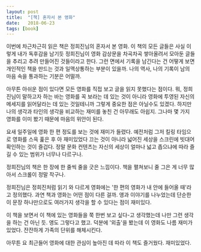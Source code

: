 ```yaml
---
layout: post
title:  "[책] 혼자서 본 영화"
date:   2018-06-23
tags: [book]
---
```


  이번에 차근차근히 읽은 책은 정희진님의 혼자서 본 영화. 이 책의 모든 글들은 사실 이렇게 내가 독후감을 남기듯 정희진님이 영화 감상문을 차곡차곡 쌓아올려서 모아둔 글들을 추리고 추려 만들어진 것들이라고 한다. 그런 면에서 기록을 남긴다는 건 어떻게 보면 개인적인 책을 만드는 것과 일맥상통하는 부분이 있을까. 나의 역사, 나의 기록이 남의 마음 속을 통과하는 기분은 어떨까.

  아무튼 아쉬운 점이 있다면 모든 영화를 직접 보고 글을 읽지 못했다는 점이다. 뭐, 정희진님이 말하고자 하는 바는 영화를 꼭 보라는 데 있는 것이 아니라 영화에 투영된 자신의 메세지를 읽어달라는 데 있는 것일테니까 그렇게 중요한 점은 아닐수도 있겠다. 하지만 나의 생각과 타인의 생각을 비교하는 재미를 놓친 건 아무래도 아쉽지. 그나마 몇 가지 영화를 이미 봤기 때문에 마음의 위안이 된다.

  요새 일주일에 영화 한 편 정도를 보는 것에 재미가 들렸다. 예전처럼 그저 킬링 타임으로 영화를 스윽 훑은 후 아 재미있었다 끄는 것이 아니라 넓어진 세상을 스크린에 빗대어 확인하는 것이 즐겁다. 정말 문화 컨텐츠는 자신의 세상이 얼마나 넓고 좁으냐에 따라 즐길 수 있는 범위가 너무나 다르구나.

  정희진님의 책은 한 장에 한 줄씩 줄을 긋은 느낌이다. 책을 펼쳐보니 줄 그은 게 너무 많아서 스크롤이 정말 작구나.

  정희진님은 정희진처럼 읽기 와 다르게 영화에는 '한 편의 영화가 내 안에 들어올 때'라고 정의했다. 과연 책과 영화는 어떤 점이 다른 걸까. 앵과 이야기를 나누었는데 단순한 이 문장 하나만으로도 여러가지 생각을 할 수 있다는 점이 재미있다.

  이 책을 보면서 이 책에 있는 영화들을 쭉 한번 보고 싶다-고 생각했는데 나만 그런 생각을 하는 건 아닌 듯. 앵도 그렇다고 했고. 덕분에 '외출'을 봤는데 이 영화도 나름 재미가 있었다. 잔잔하게 가족의 단위를 해체시킨다.

  아무튼 요 최근들어 영화에 대한 관심이 높아진 데 따라 이 책도 즐거웠다. 재미있었다.